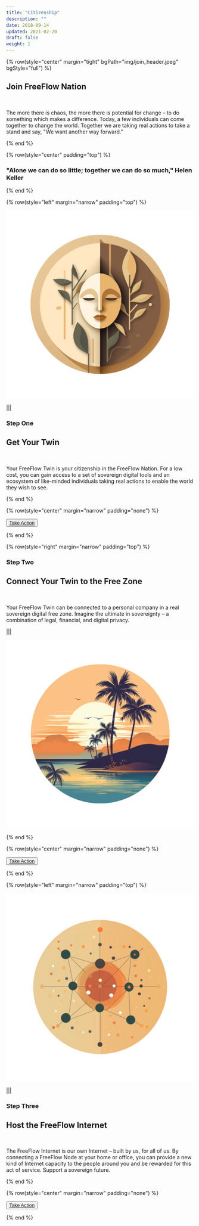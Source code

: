 ```yaml
---
title: "Citizenship"
description: ""
date: 2018-09-14
updated: 2021-02-20
draft: false
weight: 1
---
```


<!-- section 1 -->

{% row(style="center" margin="tight" bgPath="img/join_header.jpeg" bgStyle="full") %}

<div class="text-white">

## Join FreeFlow Nation

<br>

The more there is chaos, the more there is potential for change – to do something which makes a difference. Today, a few individuals can come together to change the world. Together we are taking real actions to take a stand and say, "We want another way forward."

</div>

{% end %}

<div class="container mx-auto">

{% row(style="center" padding="top") %}

### "Alone we can do so little; **together** we can **do so much**," Helen Keller

{% end %}

{% row(style="left" margin="narrow" padding="top") %}

![Image](./img/twin.png#medium#mx-auto)

|||

### Step One
## Get Your Twin

<br>

Your FreeFlow Twin is your citizenship in the FreeFlow Nation. For a low cost, you can gain access to a set of sovereign digital tools and an ecosystem of like-minded individuals taking real actions to enable the world they wish to see.

{% end %}

{% row(style="center" margin="narrow" padding="none") %}

<button>[Take Action](https://forms.gle/6yGAPypxbZSnVRnZ6)</button>

{% end %}

{% row(style="right" margin="narrow" padding="top") %}

### Step Two
## Connect Your Twin to the Free Zone

<br>

Your FreeFlow Twin can be connected to a personal company in a real sovereign digital free zone. Imagine the ultimate in sovereignty – a combination of legal, financial, and digital privacy.

|||

![Image](./img/freezone.png#medium#mx-auto)

{% end %}

{% row(style="center" margin="narrow" padding="none") %}

<button>[Take Action](https://forms.gle/6yGAPypxbZSnVRnZ6)</button>

{% end %}

{% row(style="left" margin="narrow" padding="top") %}

![Image](./img/host.png#medium#mx-auto)

|||

### Step Three
## Host the FreeFlow Internet

<br>

The FreeFlow Internet is our own Internet – built by us, for all of us. By connecting a FreeFlow Node at your home or office, you can provide a new kind of Internet capacity to the people around you and be rewarded for this act of service. Support a sovereign future.

{% end %}

{% row(style="center" margin="narrow" padding="none") %}

<button>[Take Action](https://forms.gle/6yGAPypxbZSnVRnZ6)</button>

{% end %}

</div>
